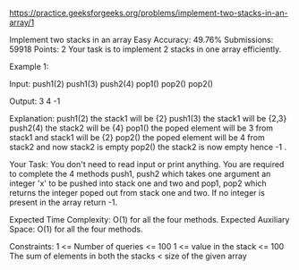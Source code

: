 
https://practice.geeksforgeeks.org/problems/implement-two-stacks-in-an-array/1

Implement two stacks in an array 
Easy Accuracy: 49.76% Submissions: 59918 Points: 2
Your task is to implement  2 stacks in one array efficiently.

 

Example 1:

Input:
push1(2)
push1(3)
push2(4)
pop1()
pop2()
pop2()

Output:
3 4 -1

Explanation:
push1(2) the stack1 will be {2}
push1(3) the stack1 will be {2,3}
push2(4) the stack2 will be {4}
pop1()   the poped element will be 3 
from stack1 and stack1 will be {2}
pop2()   the poped element will be 4 
from stack2 and now stack2 is empty
pop2()   the stack2 is now empty hence -1 .
 

Your Task:
You don't need to read input or print anything. You are required to complete the 4 methods push1, push2 which takes one argument an integer 'x' to be pushed into stack one and two and pop1, pop2 which returns the integer poped out from stack one and two. If no integer is present in the array return -1.

 

Expected Time Complexity: O(1) for all the four methods.
Expected Auxiliary Space: O(1) for all the four methods.

 

Constraints:
1 <= Number of queries <= 100
1 <= value in the stack <= 100
The sum of elements in both the stacks < size of the given array